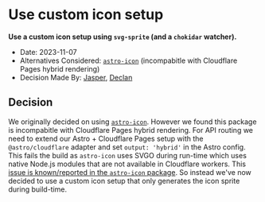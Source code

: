 # Use custom icon setup

**Use a custom icon setup using `svg-sprite` (and a `chokidar` watcher).**

- Date: 2023-11-07
- Alternatives Considered: [`astro-icon`](https://github.com/natemoo-re/astro-icon) (incompabitle with Cloudflare Pages hybrid rendering)
- Decision Made By: [Jasper](https://github.com/jbmoelker), [Declan](https://github.com/decrek)

## Decision

We originally decided on using [`astro-icon`](https://github.com/natemoo-re/astro-icon). However we found this package is incompabitle with Cloudflare Pages hybrid rendering. For API routing we need to extend our Astro + Cloudflare Pages setup with the `@astro/cloudflare` adapter and set `output: 'hybrid'` in the Astro config. This fails the build as `astro-icon` uses SVGO during run-time which uses native Node.js modules that are not available in Cloudflare workers. This [issue is known/reported in the `astro-icon` package](https://github.com/natemoo-re/astro-icon/issues/35). So instead we've now decided to use a custom icon setup that only generates the icon sprite during build-time.
